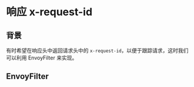 # 响应 x-request-id

## 背景

有时希望在响应头中返回请求头中的 `x-request-id`，以便于跟踪请求，这时我们可以利用 EnvoyFilter 来实现。

## EnvoyFilter

<FileBlock showLineNumbers showFileName file="envoyfilter/response-request-id.yaml" />

